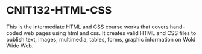 # CNIT132-HTML-CSS
This is the intermediate HTML and CSS course works that covers hand-coded web pages using html and css. It creates valid HTML and CSS files to publish text, images, multimedia, tables, forms, graphic information on Wold Wide Web.
